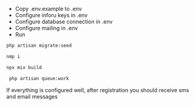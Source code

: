 * Copy .env.example to .env
* Configure inforu keys in .env
* Configure database connection in .env
* Configure mailing in .env
* Run
```bash
php artisan migrate:seed 
```
```bash
nmp i
```
```bash
npx mix build
```
```bash
 php artisan queue:work 
```

If everything is configured well, after registration you should receive sms and email messages
